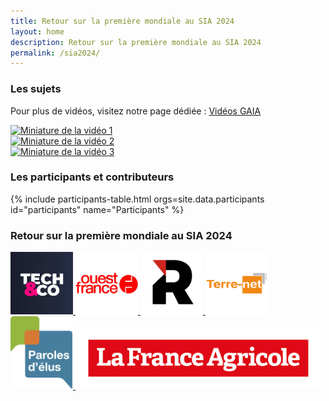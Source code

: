 ```yaml
---
title: Retour sur la première mondiale au SIA 2024
layout: home
description: Retour sur la première mondiale au SIA 2024
permalink: /sia2024/
---
```


<section id="topics" class="bg-gray-light">
  <div class="container-lg p-responsive py-5 py-md-6 text-center">
    <h3 class="alt-h2 mb-4">Les sujets</h3>
    <p>Pour plus de vidéos, visitez notre page dédiée : <a href="https://videos.gaia-ia.org/" target="_blank">Vidéos GAIA</a></p>
    <div class="video-grid">
      <div class="video-thumbnail" data-video-id="yd9agyhuDp4">
        <a href="https://www.youtube.com/watch?v=yd9agyhuDp4" target="_blank">
          <img src="https://img.youtube.com/vi/yd9agyhuDp4/0.jpg" alt="Miniature de la vidéo 1">
        </a>
        <div class="play-button"></div>
      </div>
      <div class="video-thumbnail" data-video-id="LHFijUmdHnQ">
        <a href="https://www.youtube.com/watch?v=LHFijUmdHnQ" target="_blank">
          <img src="https://img.youtube.com/vi/LHFijUmdHnQ/0.jpg" alt="Miniature de la vidéo 2">
        </a>
        <div class="play-button"></div>
      </div>
      <div class="video-thumbnail" data-video-id="43nrjAhT1oo">
        <a href="https://www.youtube.com/watch?v=43nrjAhT1oo" target="_blank">
          <img src="https://img.youtube.com/vi/43nrjAhT1oo/0.jpg" alt="Miniature de la vidéo 3">
        </a>
        <div class="play-button"></div>
      </div>
    </div>
  </div>
</section>

<section id="participants" class="bg-gray-light">
  <div class="container-lg p-responsive py-5 py-md-6 text-center">
    <h3 class="alt-h2 mb-4">Les participants et contributeurs</h3>
    <div class="participants-grid" id="participants-grid">
      {% include participants-table.html orgs=site.data.participants id="participants" name="Participants" %}
    </div>
  </div>
</section>



<section id="sia2024" class="bg-gray-light">
  <div class="container-lg p-responsive py-5 py-md-6 text-center">
    <h3 class="alt-h2 mb-4">Retour sur la première mondiale au SIA 2024</h3>
    <div class="media-grid">
      <a href="https://www.bfmtv.com/tech/au-salon-de-l-agriculture-le-premier-hackathon-du-monde-dedie-a-l-agriculture_VN-202403020088.html" target='_blank' title="Reportage BFM">
        <img class="avatar" src="/assets/img/bfm_tc.jpeg" width="100"/>
      </a>
      <a href="https://www.ouest-france.fr/economie/agriculture/salon/salon-de-lagriculture-lintelligence-artificielle-promise-a-un-bel-avenir-dans-les-fermes-7eae41de-d579-11ee-96ef-9660257def44" target='_blank' title="Article">
        <img class="avatar" src="/assets/img/ouest_france.png" width="100"/>
      </a>
      <a href="https://www.reussir.fr/des-chat-gpt-pourlagriculture" target='_blank' title="Article">
        <img class="avatar" src="/assets/img/reussir.png" width="100"/>
      </a>
      <a href="https://www.terre-net.fr/numerique/article/863818/au-sia2024-l-intelligence-artificielle-prend-une-place-d-honneur" target='_blank' title="Article">
        <img class="avatar" src="/assets/img/terre-net.png" width="100"/>
      </a>
      <a href="https://parolesdelus.com/actualites/smart-territoires/applications-et-usages/sia-2024-retour-sur-la-hackathon-gaiai-de-la-ferme-digitale-et-de-mistral-ia-avec-david-joulin/" target='_blank' title="Article">
        <img class="avatar" src="/assets/img/paroledelus.svg" width="100"/>
      </a>
      <a href="https://www.lafranceagricole.fr/salon-de-l-agriculture/article/860803/le-sia-pro-propose-un-hackathon-sur-l-intelligence-artificielle" target='_blank' title="Article">
        <img class="avatar" src="/assets/img/france-agricole.png" height="100"/>
      </a>
    </div>
  </div>
</section>

<script src="/assets/js/sia2024-video.js"></script>
